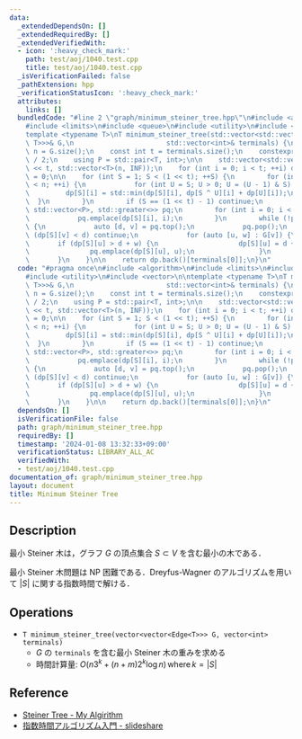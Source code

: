 ```yaml
---
data:
  _extendedDependsOn: []
  _extendedRequiredBy: []
  _extendedVerifiedWith:
  - icon: ':heavy_check_mark:'
    path: test/aoj/1040.test.cpp
    title: test/aoj/1040.test.cpp
  _isVerificationFailed: false
  _pathExtension: hpp
  _verificationStatusIcon: ':heavy_check_mark:'
  attributes:
    links: []
  bundledCode: "#line 2 \"graph/minimum_steiner_tree.hpp\"\n#include <algorithm>\n\
    #include <limits>\n#include <queue>\n#include <utility>\n#include <vector>\n\n\
    template <typename T>\nT minimum_steiner_tree(std::vector<std::vector<std::pair<int,\
    \ T>>>& G,\n                       std::vector<int>& terminals) {\n    const int\
    \ n = G.size();\n    const int t = terminals.size();\n    constexpr T INF = std::numeric_limits<T>::max()\
    \ / 2;\n    using P = std::pair<T, int>;\n\n    std::vector<std::vector<T>> dp(1\
    \ << t, std::vector<T>(n, INF));\n    for (int i = 0; i < t; ++i) dp[1 << i][terminals[i]]\
    \ = 0;\n\n    for (int S = 1; S < (1 << t); ++S) {\n        for (int i = 0; i\
    \ < n; ++i) {\n            for (int U = S; U > 0; U = (U - 1) & S) {\n       \
    \         dp[S][i] = std::min(dp[S][i], dp[S ^ U][i] + dp[U][i]);\n          \
    \  }\n        }\n        if (S == (1 << t) - 1) continue;\n        std::priority_queue<P,\
    \ std::vector<P>, std::greater<>> pq;\n        for (int i = 0; i < n; ++i) {\n\
    \            pq.emplace(dp[S][i], i);\n        }\n        while (!pq.empty())\
    \ {\n            auto [d, v] = pq.top();\n            pq.pop();\n            if\
    \ (dp[S][v] < d) continue;\n            for (auto [u, w] : G[v]) {\n         \
    \       if (dp[S][u] > d + w) {\n                    dp[S][u] = d + w;\n     \
    \               pq.emplace(dp[S][u], u);\n                }\n            }\n \
    \       }\n    }\n\n    return dp.back()[terminals[0]];\n}\n"
  code: "#pragma once\n#include <algorithm>\n#include <limits>\n#include <queue>\n\
    #include <utility>\n#include <vector>\n\ntemplate <typename T>\nT minimum_steiner_tree(std::vector<std::vector<std::pair<int,\
    \ T>>>& G,\n                       std::vector<int>& terminals) {\n    const int\
    \ n = G.size();\n    const int t = terminals.size();\n    constexpr T INF = std::numeric_limits<T>::max()\
    \ / 2;\n    using P = std::pair<T, int>;\n\n    std::vector<std::vector<T>> dp(1\
    \ << t, std::vector<T>(n, INF));\n    for (int i = 0; i < t; ++i) dp[1 << i][terminals[i]]\
    \ = 0;\n\n    for (int S = 1; S < (1 << t); ++S) {\n        for (int i = 0; i\
    \ < n; ++i) {\n            for (int U = S; U > 0; U = (U - 1) & S) {\n       \
    \         dp[S][i] = std::min(dp[S][i], dp[S ^ U][i] + dp[U][i]);\n          \
    \  }\n        }\n        if (S == (1 << t) - 1) continue;\n        std::priority_queue<P,\
    \ std::vector<P>, std::greater<>> pq;\n        for (int i = 0; i < n; ++i) {\n\
    \            pq.emplace(dp[S][i], i);\n        }\n        while (!pq.empty())\
    \ {\n            auto [d, v] = pq.top();\n            pq.pop();\n            if\
    \ (dp[S][v] < d) continue;\n            for (auto [u, w] : G[v]) {\n         \
    \       if (dp[S][u] > d + w) {\n                    dp[S][u] = d + w;\n     \
    \               pq.emplace(dp[S][u], u);\n                }\n            }\n \
    \       }\n    }\n\n    return dp.back()[terminals[0]];\n}\n"
  dependsOn: []
  isVerificationFile: false
  path: graph/minimum_steiner_tree.hpp
  requiredBy: []
  timestamp: '2024-01-08 13:32:33+09:00'
  verificationStatus: LIBRARY_ALL_AC
  verifiedWith:
  - test/aoj/1040.test.cpp
documentation_of: graph/minimum_steiner_tree.hpp
layout: document
title: Minimum Steiner Tree
---
```


## Description

最小 Steiner 木は，グラフ $G$ の頂点集合 $S \subset V$ を含む最小の木である．

最小 Steiner 木問題は NP 困難である．Dreyfus-Wagner のアルゴリズムを用いて $\vert S\vert$ に関する指数時間で解ける．

## Operations

- `T minimum_steiner_tree(vector<vector<Edge<T>>> G, vector<int> terminals)`
    - $G$ の `terminals` を含む最小 Steiner 木の重みを求める
    - 時間計算量: $O(n3^{k} + (n+m)2^k \log n)\,\text{where}\,k = \vert S\vert$

## Reference

- [Steiner Tree - My Algirithm](https://kopricky.github.io/code/Academic/steiner_tree.html)
- [指数時間アルゴリズム入門 - slideshare](https://www.slideshare.net/wata_orz/ss-12131479)